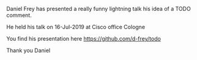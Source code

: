 Daniel Frey has presented a really funny lightning talk his idea of a TODO comment.

He held his talk on 16-Jul-2019 at Cisco office Cologne

You find his presentation here https://github.com/d-frey/todo

Thank you Daniel
